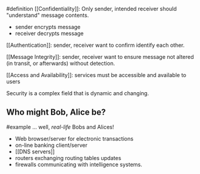 #definition
[[Confidentiality]]: Only sender, intended receiver should "understand" message contents.
- sender encrypts message
- receiver decrypts message

[[Authentication]]: sender, receiver want to confirm identify each other.

[[Message Integrity]]: sender, receiver want to ensure message not altered (in transit, or afterwards) without detection. 

[[Access and Availability]]: services must be accessible and available to users

Security is a complex field that is dynamic and changing. 


## Who might Bob, Alice be?
#example
... well, *real-life* Bobs and Alices!
- Web browser/server for electronic transactions
- on-line banking client/server
- [[DNS servers]]
- routers exchanging routing tables updates
- firewalls communicating with intelligence systems.
